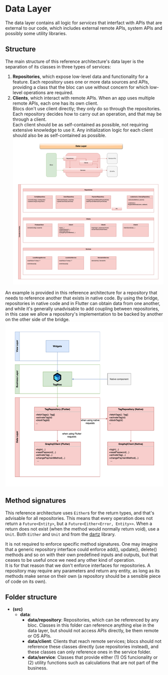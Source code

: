 # Data Layer

The data layer contains all logic for _services_ that interfact with APIs that are external to our code, which includes external remote APIs, system APIs and possibly some utility libraries.

## Structure

The main structure of this reference architecture's data layer is the separation of its classes in three types of services:

1. **Repositories**, which expose low-level data and functionality for a feature. Each repository uses one or more data sources and APIs, providing a class that the bloc can use without concern for which low-level operations are required.
2. **Clients**, which interact with remote APIs. When an app uses multiple remote APIs, each one has its own client.  
   Blocs don't use client directly; they only do so through the repositories. Each repository decides how to carry out an operation, and that may be through a client.  
   Each client should be as self-contained as possible, not requiring extensive knowledge to use it. Any initialization logic for each client should also be as self-contained as possible.
   ![Data layer](img/arq-app-flutter-hybrid-architecture-Data%20Layer.drawio.png)

An example is provided in this reference architecture for a repository that needs to reference another that exists in native code. By using the bridge, repositories in native code and in Flutter can obtain data from one another, and while it's generally unadvisable to add coupling between repositories, in this case we allow a repository's implementation to be backed by another on the other side of the bridge.
![Repository call stack](img/arq-app-flutter-hybrid-architecture-Repository%20Call%20Stack.drawio.png)

## Method signatures

This reference architecture uses `Either`s for the return types, and that's advisable for all repositories. This means that every operation does not return a `Future<Entity>`, but a `Future<Either<Error, Entity>>`. When a return does not exist (when the method would normally return void), use a `Unit`. Both `Either` and `Unit` and from the [dartz](https://pub.dev/packages/dartz) library.

It is not required to enforce specific method signatures. One may imagine that a generic repository interface could enforce add(), update(), delete() methods and so on with their own predefined inputs and outputs, but that ceases to be useful once we need any other kind of operation.  
It is for that reason that we don't enforce interfaces for repositories. A repository may require any parameters and return any entity, as long as its methods make sense on their own (a repository should be a sensible piece of code on its own).

## Folder structure

- **(src)**
  - **data**:
    - **data/repository**: Repositories, which can be referenced by any bloc. Classes in this folder can reference anything else in the data layer, but should not access APIs directly, be them remote or OS APIs.
    - **data/client**: Clients that reach remote services; blocs should not reference these classes directly (use repositories instead), and these classes can only reference ones in the service folder.
    - **data/service**: Classes that provide either (1) OS funcionality or (2) utility functions such as calculations that are not part of the business.
